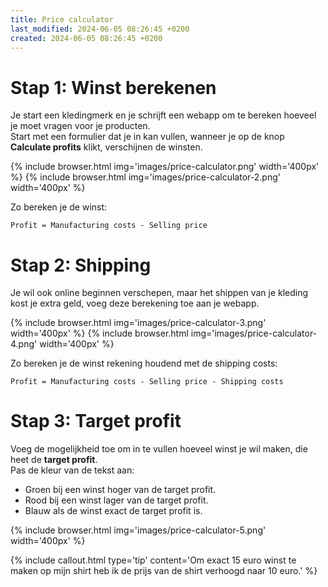 ```yaml
---
title: Price calculator
last_modified: 2024-06-05 08:26:45 +0200
created: 2024-06-05 08:26:45 +0200
---
```


# Stap 1: Winst berekenen

Je start een kledingmerk en je schrijft een webapp om te bereken hoeveel je moet vragen voor je producten.  
Start met een formulier dat je in kan vullen, wanneer je op de knop **Calculate profits** klikt, verschijnen de winsten.

{% include browser.html img='images/price-calculator.png' width='400px' %}
{% include browser.html img='images/price-calculator-2.png' width='400px' %}

Zo bereken je de winst:
```
Profit = Manufacturing costs - Selling price
```

# Stap 2: Shipping

Je wil ook online beginnen verschepen, maar het shippen van je kleding kost je extra geld, voeg deze berekening toe aan je webapp.  

{% include browser.html img='images/price-calculator-3.png' width='400px' %}
{% include browser.html img='images/price-calculator-4.png' width='400px' %}

Zo bereken je de winst rekening houdend met de shipping costs:
```
Profit = Manufacturing costs - Selling price - Shipping costs
```

# Stap 3: Target profit

Voeg de mogelijkheid toe om in te vullen hoeveel winst je wil maken, die heet de **target profit**.  
Pas de kleur van de tekst aan:
- <span class="goodText">Groen</span> bij een winst <span class="goodText">hoger</span> van de target profit.
- <span class='badText'>Rood</span> bij een winst <span class='badText'>lager</span> van de target profit.
- <span class='blueText'>Blauw</span> als de winst <span class='blueText'>exact</span> de target profit is.

{% include browser.html img='images/price-calculator-5.png' width='400px' %}

{% include callout.html type='tip' content='Om exact 15 euro winst te maken op mijn shirt heb ik de prijs van de shirt verhoogd naar 10 euro.' %}
